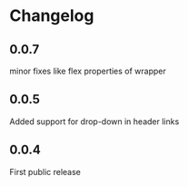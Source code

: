 # Changelog

## 0.0.7

minor fixes like flex properties of wrapper

## 0.0.5

Added support for drop-down in header links

## 0.0.4

First public release

